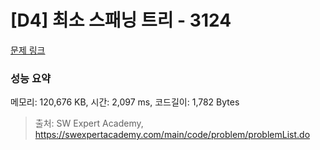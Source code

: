 # [D4] 최소 스패닝 트리 - 3124 

[문제 링크](https://swexpertacademy.com/main/code/problem/problemDetail.do?contestProbId=AV_mSnmKUckDFAWb) 

### 성능 요약

메모리: 120,676 KB, 시간: 2,097 ms, 코드길이: 1,782 Bytes



> 출처: SW Expert Academy, https://swexpertacademy.com/main/code/problem/problemList.do